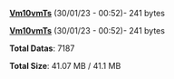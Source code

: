 [**Vm10vmTs**](/data/Vm10vmTs.txt) (30/01/23 - 00:52)- 241 bytes

[**Vm10vmTs**](/data/Vm10vmTs.txt) (30/01/23 - 00:52)- 241 bytes

**Total Datas**: 7187

**Total Size**: 41.07 MB / 41.1 MB